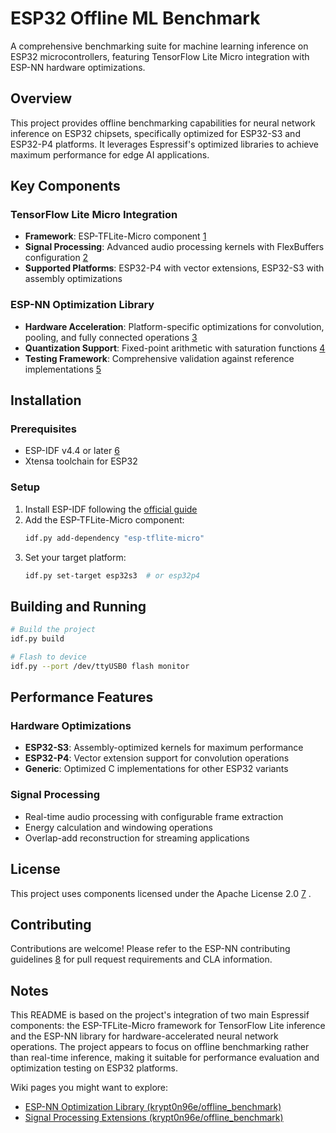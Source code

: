 # ESP32 Offline ML Benchmark

A comprehensive benchmarking suite for machine learning inference on ESP32 microcontrollers, featuring TensorFlow Lite Micro integration with ESP-NN hardware optimizations.

## Overview

This project provides offline benchmarking capabilities for neural network inference on ESP32 chipsets, specifically optimized for ESP32-S3 and ESP32-P4 platforms. It leverages Espressif's optimized libraries to achieve maximum performance for edge AI applications.

## Key Components

### TensorFlow Lite Micro Integration
- **Framework**: ESP-TFLite-Micro component [1](#0-0) 
- **Signal Processing**: Advanced audio processing kernels with FlexBuffers configuration [2](#0-1) 
- **Supported Platforms**: ESP32-P4 with vector extensions, ESP32-S3 with assembly optimizations

### ESP-NN Optimization Library
- **Hardware Acceleration**: Platform-specific optimizations for convolution, pooling, and fully connected operations [3](#0-2) 
- **Quantization Support**: Fixed-point arithmetic with saturation functions [4](#0-3) 
- **Testing Framework**: Comprehensive validation against reference implementations [5](#0-4) 

## Installation

### Prerequisites
- ESP-IDF v4.4 or later [6](#0-5) 
- Xtensa toolchain for ESP32

### Setup
1. Install ESP-IDF following the [official guide](https://docs.espressif.com/projects/esp-idf/en/latest/get-started/index.html)
2. Add the ESP-TFLite-Micro component:
   ```bash
   idf.py add-dependency "esp-tflite-micro"
   ```
3. Set your target platform:
   ```bash
   idf.py set-target esp32s3  # or esp32p4
   ```

## Building and Running

```bash
# Build the project
idf.py build

# Flash to device
idf.py --port /dev/ttyUSB0 flash monitor
```

## Performance Features

### Hardware Optimizations
- **ESP32-S3**: Assembly-optimized kernels for maximum performance
- **ESP32-P4**: Vector extension support for convolution operations
- **Generic**: Optimized C implementations for other ESP32 variants

### Signal Processing
- Real-time audio processing with configurable frame extraction
- Energy calculation and windowing operations
- Overlap-add reconstruction for streaming applications

## License

This project uses components licensed under the Apache License 2.0 [7](#0-6) .

## Contributing

Contributions are welcome! Please refer to the ESP-NN contributing guidelines [8](#0-7)  for pull request requirements and CLA information.

## Notes

This README is based on the project's integration of two main Espressif components: the ESP-TFLite-Micro framework for TensorFlow Lite inference and the ESP-NN library for hardware-accelerated neural network operations. The project appears to focus on offline benchmarking rather than real-time inference, making it suitable for performance evaluation and optimization testing on ESP32 platforms.

Wiki pages you might want to explore:
- [ESP-NN Optimization Library (krypt0n96e/offline_benchmark)](/wiki/krypt0n96e/offline_benchmark#4)
- [Signal Processing Extensions (krypt0n96e/offline_benchmark)](/wiki/krypt0n96e/offline_benchmark#6)
